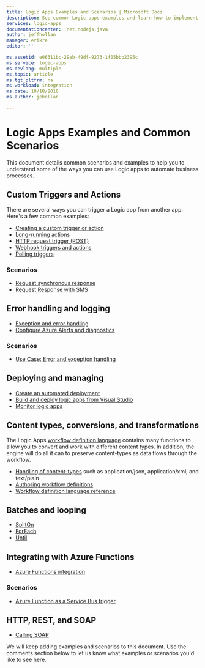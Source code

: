 ```yaml
---
title: Logic Apps Examples and Scenarios | Microsoft Docs
description: See common Logic apps examples and learn how to implement common scenarios
services: logic-apps
documentationcenter: .net,nodejs,java
author: jeffhollan
manager: erikre
editor: ''

ms.assetid: e06311bc-29eb-49df-9273-1f05bbb2395c
ms.service: logic-apps
ms.devlang: multiple
ms.topic: article
ms.tgt_pltfrm: na
ms.workload: integration
ms.date: 10/18/2016
ms.author: jehollan

---
```

# Logic Apps Examples and Common Scenarios
This document details common scenarios and examples to help you to understand some of the ways you can use Logic apps to automate business processes. 

## Custom Triggers and Actions
There are several ways you can trigger a Logic app from another app. Here's a few common examples:

* [Creating a custom trigger or action](../logic-apps/logic-apps-create-api-app.md)
* [Long-running actions](../logic-apps/logic-apps-create-api-app.md)
* [HTTP request trigger (POST)](logic-apps-http-endpoint.md)
* [Webhook triggers and actions](../logic-apps/logic-apps-create-api-app.md)
* [Polling triggers](../logic-apps/logic-apps-create-api-app.md)

### Scenarios
* [Request synchronous response](logic-apps-http-endpoint.md)
* [Request Response with SMS](https://channel9.msdn.com/Blogs/Windows-Azure/Azure-Logic-Apps-Walkthrough-Webhook-Functions-and-an-SMS-Bot)

## Error handling and logging
* [Exception and error handling](app-service-logic-exception-handling.md)
* [Configure Azure Alerts and diagnostics](logic-apps-monitor-your-logic-apps.md)

### Scenarios
* [Use Case: Error and exception handling](logic-apps-scenario-error-and-exception-handling.md)

## Deploying and managing
* [Create an automated deployment](../logic-apps/logic-apps-create-deploy-template.md)
* [Build and deploy logic apps from Visual Studio](app-service-logic-deploy-from-vs.md)
* [Monitor logic apps](logic-apps-monitor-your-logic-apps.md)

## Content types, conversions, and transformations
The Logic Apps [workflow definition language](http://aka.ms/logicappsdocs) contains many functions to allow you to convert and work with different content types. In addition, the engine will do all it can to preserve content-types as data flows through the workflow.

* [Handling of content-types](../logic-apps/logic-apps-content-type.md) such as application/json, application/xml, and text/plain
* [Authoring workflow definitions](../logic-apps/logic-apps-author-definitions.md)
* [Workflow definition language reference](http://aka.ms/logicappsdocs)

## Batches and looping
* [SplitOn](logic-apps-loops-and-scopes.md)
* [ForEach](logic-apps-loops-and-scopes.md)
* [Until](logic-apps-loops-and-scopes.md)

## Integrating with Azure Functions
* [Azure Functions integration](../logic-apps/logic-apps-azure-functions.md)

### Scenarios
* [Azure Function as a Service Bus trigger](logic-apps-scenario-function-sb-trigger.md)

## HTTP, REST, and SOAP
* [Calling SOAP](https://blogs.msdn.microsoft.com/logicapps/2016/04/07/using-soap-services-with-logic-apps/)

We will keep adding examples and scenarios to this document. Use the comments section below to let us know what examples or scenarios you'd like to see here.

